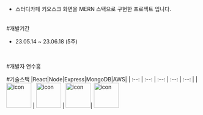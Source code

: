 - 스터디카페 키오스크 화면을 MERN 스택으로 구현한 프로젝트 입니다.
</br>
#개발기간

- 23.05.14 ~ 23.06.18 (5주)
</br>

#개발자
연수흠

#기술스택
|React|Node|Express|MongoDB|AWS|
| :--: | :--: | :--: | :--: | :--: |
| <img src="https://techstack-generator.vercel.app/react-icon.svg" alt="icon" width="65" height="65" /> | <img src="https://techstack-generator.vercel.app/nginx-icon.svg" alt="icon" width="65" height="65" /> | <img src="https://techstack-generator.vercel.app/aws-icon.svg" alt="icon" width="65" height="65" />| <img src="[https://techstack-generator.vercel.app/nginx-icon.svg](https://media.giphy.com/media/WjW94M0OMFawh1F0Wv/giphy.gif)https://media.giphy.com/media/WjW94M0OMFawh1F0Wv/giphy.gif" alt="icon" width="65" height="65" />


